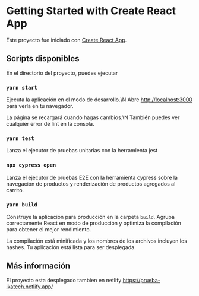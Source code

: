 # Getting Started with Create React App

Este proyecto fue iniciado con [Create React App](https://github.com/facebook/create-react-app).

## Scripts disponibles

En el directorio del proyecto, puedes ejecutar

### `yarn start`

Ejecuta la aplicación en el modo de desarrollo.\N
Abre [http://localhost:3000](http://localhost:3000) para verla en tu navegador.

La página se recargará cuando hagas cambios.\N
También puedes ver cualquier error de lint en la consola.

### `yarn test`

Lanza el ejecutor de pruebas unitarias con la herramienta jest

### `npx cypress open`

Lanza el ejecutor de pruebas E2E con la herramienta cypress sobre la navegación de productos y renderización de productos agregados al carrito.

### `yarn build`

Construye la aplicación para producción en la carpeta `build`.
Agrupa correctamente React en modo de producción y optimiza la compilación para obtener el mejor rendimiento.

La compilación está minificada y los nombres de los archivos incluyen los hashes.
Tu aplicación está lista para ser desplegada.

## Más información

El proyecto esta desplegado tambien en netlify https://prueba-ikatech.netlify.app/
